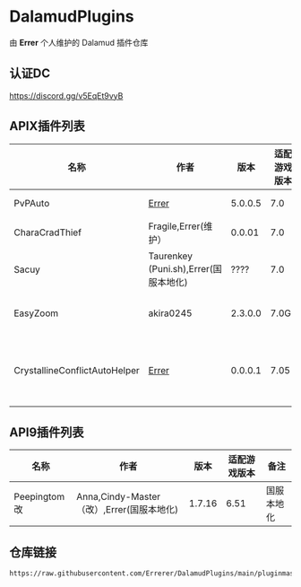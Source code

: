 # DalamudPlugins
由 **Errer** 个人维护的 Dalamud 插件仓库

## 认证DC 
https://discord.gg/v5EqEt9vyB

## APIX插件列表
| 名称      | 作者      | 版本 | 适配游戏版本 | 备注 |
|----------|----------|----------|----------|----------|
| PvPAuto | [Errer](https://github.com/Errerer)  | 5.0.0.5 | 7.0 | 重构Part1|
| CharaCradThief| Fragile,Errer(维护） | 0.0.01| 7.0| 铭牌小偷|
| Sacuy   | Taurenkey (Puni.sh),Errer(国服本地化)  | ???? | 7.0 | 国服本地化,更新.net8 |
| EasyZoom | akira0245  | 2.3.0.0| 7.0GL| 先帮A佬更新一下|
| CrystallineConflictAutoHelper| [Errer](https://github.com/Errerer)  | 0.0.0.1 | 7.05 | 水晶冲突自动助手，内测阶段 |


## API9插件列表
| 名称      | 作者      | 版本 | 适配游戏版本 | 备注 |
|----------|----------|----------|----------|----------|
| Peepingtom改   | Anna,Cindy-Master（改）,Errer(国服本地化)  |1.7.16 | 6.51 | 国服本地化 |

## 仓库链接
```
https://raw.githubusercontent.com/Errerer/DalamudPlugins/main/pluginmaster.json
```



